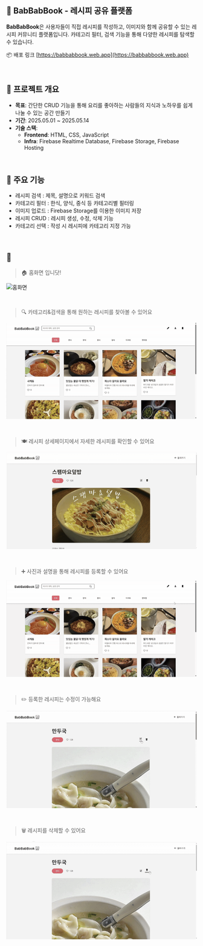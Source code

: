 ## 🍳 BabBabBook - 레시피 공유 플랫폼

**BabBabBook**은 사용자들이 직접 레시피를 작성하고, 이미지와 함께 공유할 수 있는 레시피 커뮤니티 플랫폼입니다. 카테고리 필터, 검색 기능을 통해 다양한 레시피를 탐색할 수 있습니다.

📦 배포 링크 [https://babbabbook.web.app](https://babbabbook.web.app)

<br/>

## 🌟 프로젝트 개요

- **목표**: 간단한 CRUD 기능을 통해 요리를 좋아하는 사람들의 지식과 노하우를 쉽게 나눌 수 있는 공간 만들기
- **기간**: 2025.05.01 ~ 2025.05.14
- **기술 스택**:
  - **Frontend**: HTML, CSS, JavaScript
  - **Infra**: Firebase Realtime Database, Firebase Storage, Firebase Hosting
    
<br/>

## 🧩 주요 기능

- 레시피 검색 : 제목, 설명으로 키워드 검색
- 카테고리 필터 : 한식, 양식, 중식 등 카테고리별 필터링
- 이미지 업로드 : Firebase Storage를 이용한 이미지 저장
- 레시피 CRUD : 레시피 생성, 수정, 삭제 기능
- 카테고리 선택 : 작성 시 레시피에 카테고리 지정 가능

<br/>

## 🎥

> 🏠 홈화면 입니닷!

![홈화면](./assets/images/home.gif)

<br/>

> 🔍 카테고리&검색을 통해 원하는 레시피를 찾아볼 수 있어요

![카테고리&검색](./assets/images/category-search.gif)

<br/>

> 🍽️ 레시피 상세페이지에서 자세한 레시피를 확인할 수 있어요

![레시피 상세페이지](./assets/images/recipe-detail.gif)

<br/>

> ➕ 사진과 설명을 통해 레시피를 등록할 수 있어요

![레시피 등록](./assets/images/recipe-save.gif)

<br/>

> ✏️ 등록한 레시피는 수정이 가능해요

![레시피 수정](./assets/images/recipe-edit.gif)

<br/>

> 🗑️ 레시피를 삭제할 수 있어요

![레시피 삭제](./assets/images/recipe-delete.gif)

